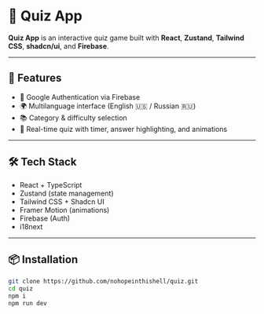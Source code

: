 # 🧠 Quiz App

**Quiz App** is an interactive quiz game built with **React**, **Zustand**, **Tailwind CSS**, **shadcn/ui**, and **Firebase**.  

---

## 🚀 Features

- 🔐 Google Authentication via Firebase
- 🌍 Multilanguage interface (English 🇺🇸 / Russian 🇷🇺)
- 📚 Category & difficulty selection
- 🧠 Real-time quiz with timer, answer highlighting, and animations

---

## 🛠 Tech Stack

- React + TypeScript
- Zustand (state management)
- Tailwind CSS + Shadcn UI
- Framer Motion (animations)
- Firebase (Auth)
- i18next

---

## 📦 Installation

```bash
git clone https://github.com/nohopeinthishell/quiz.git
cd quiz
npm i
npm run dev
